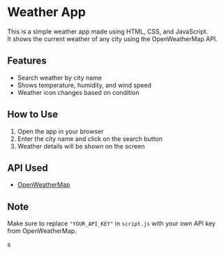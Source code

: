 # Weather App

This is a simple weather app made using HTML, CSS, and JavaScript.  
It shows the current weather of any city using the OpenWeatherMap API.

## Features

- Search weather by city name
- Shows temperature, humidity, and wind speed
- Weather icon changes based on condition

## How to Use

1. Open the app in your browser
2. Enter the city name and click on the search button
3. Weather details will be shown on the screen

## API Used

- [OpenWeatherMap](https://openweathermap.org/api)

## Note

Make sure to replace `"YOUR_API_KEY"` in `script.js` with your own API key from OpenWeatherMap.

s